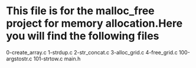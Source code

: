 # This file is for the malloc_free project for memory allocation.Here you will find the following files

0-create_array.c
1-strdup.c
2-str_concat.c
3-alloc_grid.c
4-free_grid.c
100-argstostr.c
101-strtow.c
main.h
